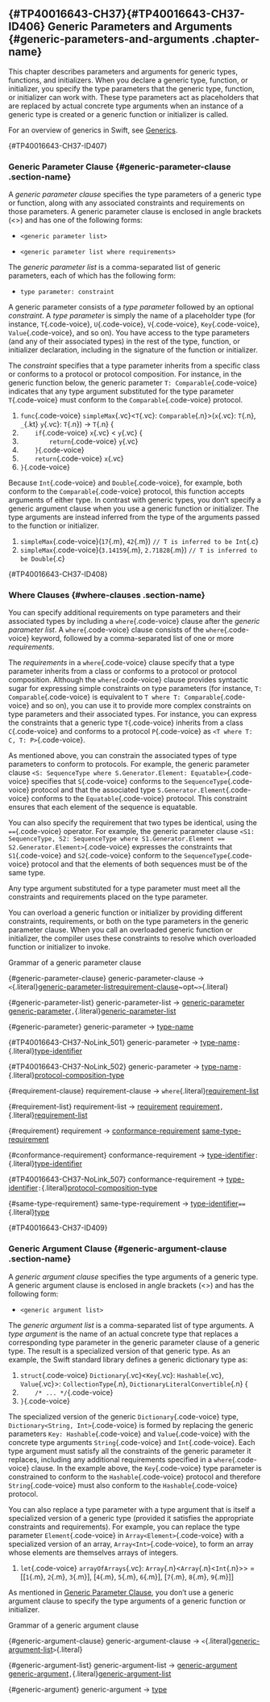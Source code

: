 <div class="content-wrapper">

<div id="chapter_container" class="conceptualwithtasks">

[‌](){#TP40016643-CH37}[‌](){#TP40016643-CH37-ID406}
Generic Parameters and Arguments {#generic-parameters-and-arguments .chapter-name}
--------------------------------

<div class="section section">

This chapter describes parameters and arguments for generic types,
functions, and initializers. When you declare a generic type, function,
or initializer, you specify the type parameters that the generic type,
function, or initializer can work with. These type parameters act as
placeholders that are replaced by actual concrete type arguments when an
instance of a generic type is created or a generic function or
initializer is called.

For an overview of generics in Swift, see [Generics](Generics.md).

</div>

<div class="section section">

[‌](){#TP40016643-CH37-ID407}
### Generic Parameter Clause {#generic-parameter-clause .section-name}

A *generic parameter clause* specifies the type parameters of a generic
type or function, along with any associated constraints and requirements
on those parameters. A generic parameter clause is enclosed in angle
brackets (&lt;&gt;) and has one of the following forms:

<span class="caption"></span>
<div class="code-outline">

-   ``` {.code-voice}
    <generic parameter list>
    ```

-   ``` {.code-voice}
    <generic parameter list where requirements>
    ```

</div>

The *generic parameter list* is a comma-separated list of generic
parameters, each of which has the following form:

<span class="caption"></span>
<div class="code-outline">

-   ``` {.code-voice}
    type parameter: constraint
    ```

</div>

A generic parameter consists of a *type parameter* followed by an
optional *constraint*. A *type parameter* is simply the name of a
placeholder type (for instance, `T`{.code-voice}, `U`{.code-voice},
`V`{.code-voice}, `Key`{.code-voice}, `Value`{.code-voice}, and so on).
You have access to the type parameters (and any of their associated
types) in the rest of the type, function, or initializer declaration,
including in the signature of the function or initializer.

The *constraint* specifies that a type parameter inherits from a
specific class or conforms to a protocol or protocol composition. For
instance, in the generic function below, the generic parameter
`T: Comparable`{.code-voice} indicates that any type argument
substituted for the type parameter `T`{.code-voice} must conform to the
`Comparable`{.code-voice} protocol.

<div class="section code-listing">

<div class="code-sample">

<div class="Swift">

1.  `func`{.code-voice} `simpleMax`{.vc}&lt;`T`{.vc}:
    `Comparable`{.n}&gt;(`x`{.vc}: `T`{.n}, `_`{.kt} `y`{.vc}: `T`{.n})
    -&gt; `T`{.n} {
2.  `    if`{.code-voice} `x`{.vc} &lt; `y`{.vc} {
3.  `        return`{.code-voice} `y`{.vc}
4.  `    }`{.code-voice}
5.  `    return`{.code-voice} `x`{.vc}
6.  `}`{.code-voice}

</div>

</div>

</div>

Because `Int`{.code-voice} and `Double`{.code-voice}, for example, both
conform to the `Comparable`{.code-voice} protocol, this function accepts
arguments of either type. In contrast with generic types, you don’t
specify a generic argument clause when you use a generic function or
initializer. The type arguments are instead inferred from the type of
the arguments passed to the function or initializer.

<div class="section code-listing">

<div class="code-sample">

<div class="Swift">

1.  `simpleMax`{.code-voice}(`17`{.m}, `42`{.m})
    `// T is inferred to be Int`{.c}
2.  `simpleMax`{.code-voice}(`3.14159`{.m}, `2.71828`{.m})
    `// T is inferred to be Double`{.c}

</div>

</div>

</div>

<div class="section section">

[‌](){#TP40016643-CH37-ID408}
### Where Clauses {#where-clauses .section-name}

You can specify additional requirements on type parameters and their
associated types by including a `where`{.code-voice} clause after the
*generic parameter list*. A `where`{.code-voice} clause consists of the
`where`{.code-voice} keyword, followed by a comma-separated list of one
or more *requirements*.

The *requirements* in a `where`{.code-voice} clause specify that a type
parameter inherits from a class or conforms to a protocol or protocol
composition. Although the `where`{.code-voice} clause provides syntactic
sugar for expressing simple constraints on type parameters (for
instance, `T: Comparable`{.code-voice} is equivalent to
`T where T: Comparable`{.code-voice} and so on), you can use it to
provide more complex constraints on type parameters and their associated
types. For instance, you can express the constraints that a generic type
`T`{.code-voice} inherits from a class `C`{.code-voice} and conforms to
a protocol `P`{.code-voice} as `<T where T: C, T: P>`{.code-voice}.

As mentioned above, you can constrain the associated types of type
parameters to conform to protocols. For example, the generic parameter
clause
`<S: SequenceType where S.Generator.Element: Equatable>`{.code-voice}
specifies that `S`{.code-voice} conforms to the
`SequenceType`{.code-voice} protocol and that the associated type
`S.Generator.Element`{.code-voice} conforms to the
`Equatable`{.code-voice} protocol. This constraint ensures that each
element of the sequence is equatable.

You can also specify the requirement that two types be identical, using
the `==`{.code-voice} operator. For example, the generic parameter
clause
`<S1: SequenceType, S2: SequenceType where S1.Generator.Element == S2.Generator.Element>`{.code-voice}
expresses the constraints that `S1`{.code-voice} and `S2`{.code-voice}
conform to the `SequenceType`{.code-voice} protocol and that the
elements of both sequences must be of the same type.

Any type argument substituted for a type parameter must meet all the
constraints and requirements placed on the type parameter.

You can overload a generic function or initializer by providing
different constraints, requirements, or both on the type parameters in
the generic parameter clause. When you call an overloaded generic
function or initializer, the compiler uses these constraints to resolve
which overloaded function or initializer to invoke.

<div class="syntax-defs">

Grammar of a generic parameter clause

<div class="syntax-defs-group">

[‌](){#generic-parameter-clause} <span class="syntax-def-name">
generic-parameter-clause </span> <span class="arrow"> →
</span>`<`{.literal}<span
class="syntactic-cat">[generic-parameter-list](GenericParametersAndArguments.md#generic-parameter-list)</span><span
class="optional"><span
class="syntactic-cat">[requirement-clause](GenericParametersAndArguments.md#requirement-clause)</span>~opt~</span>`>`{.literal}

[‌](){#generic-parameter-list} <span class="syntax-def-name">
generic-parameter-list </span> <span class="arrow"> → </span><span
class="alternative"> <span
class="syntactic-cat">[generic-parameter](GenericParametersAndArguments.md#generic-parameter)</span>
</span><span class="alternative"> <span
class="syntactic-cat">[generic-parameter](GenericParametersAndArguments.md#generic-parameter)</span>`,`{.literal}<span
class="syntactic-cat">[generic-parameter-list](GenericParametersAndArguments.md#generic-parameter-list)</span>
</span>

[‌](){#generic-parameter} <span class="syntax-def-name">
generic-parameter </span> <span class="arrow"> → </span><span
class="syntactic-cat">[type-name](Types.md#type-name)</span>

[‌](){#TP40016643-CH37-NoLink_501} <span class="syntax-def-name">
generic-parameter </span> <span class="arrow"> → </span><span
class="syntactic-cat">[type-name](Types.md#type-name)</span>`:`{.literal}<span
class="syntactic-cat">[type-identifier](Types.md#type-identifier)</span>

[‌](){#TP40016643-CH37-NoLink_502} <span class="syntax-def-name">
generic-parameter </span> <span class="arrow"> → </span><span
class="syntactic-cat">[type-name](Types.md#type-name)</span>`:`{.literal}<span
class="syntactic-cat">[protocol-composition-type](Types.md#protocol-composition-type)</span>

</div>

<div class="syntax-defs-group">

[‌](){#requirement-clause} <span class="syntax-def-name">
requirement-clause </span> <span class="arrow"> →
</span>`where`{.literal}<span
class="syntactic-cat">[requirement-list](GenericParametersAndArguments.md#requirement-list)</span>

[‌](){#requirement-list} <span class="syntax-def-name"> requirement-list
</span> <span class="arrow"> → </span><span class="alternative"> <span
class="syntactic-cat">[requirement](GenericParametersAndArguments.md#requirement)</span>
</span><span class="alternative"> <span
class="syntactic-cat">[requirement](GenericParametersAndArguments.md#requirement)</span>`,`{.literal}<span
class="syntactic-cat">[requirement-list](GenericParametersAndArguments.md#requirement-list)</span>
</span>

[‌](){#requirement} <span class="syntax-def-name"> requirement </span>
<span class="arrow"> → </span><span class="alternative"> <span
class="syntactic-cat">[conformance-requirement](GenericParametersAndArguments.md#conformance-requirement)</span>
</span><span class="alternative"> <span
class="syntactic-cat">[same-type-requirement](GenericParametersAndArguments.md#same-type-requirement)</span>
</span>

</div>

<div class="syntax-defs-group">

[‌](){#conformance-requirement} <span class="syntax-def-name">
conformance-requirement </span> <span class="arrow"> → </span><span
class="syntactic-cat">[type-identifier](Types.md#type-identifier)</span>`:`{.literal}<span
class="syntactic-cat">[type-identifier](Types.md#type-identifier)</span>

[‌](){#TP40016643-CH37-NoLink_507} <span class="syntax-def-name">
conformance-requirement </span> <span class="arrow"> → </span><span
class="syntactic-cat">[type-identifier](Types.md#type-identifier)</span>`:`{.literal}<span
class="syntactic-cat">[protocol-composition-type](Types.md#protocol-composition-type)</span>

[‌](){#same-type-requirement} <span class="syntax-def-name">
same-type-requirement </span> <span class="arrow"> → </span><span
class="syntactic-cat">[type-identifier](Types.md#type-identifier)</span>`==`{.literal}<span
class="syntactic-cat">[type](Types.md#type)</span>

</div>

</div>

</div>

</div>

<div class="section section">

[‌](){#TP40016643-CH37-ID409}
### Generic Argument Clause {#generic-argument-clause .section-name}

A *generic argument clause* specifies the type arguments of a generic
type. A generic argument clause is enclosed in angle brackets (&lt;&gt;)
and has the following form:

<span class="caption"></span>
<div class="code-outline">

-   ``` {.code-voice}
    <generic argument list>
    ```

</div>

The *generic argument list* is a comma-separated list of type arguments.
A *type argument* is the name of an actual concrete type that replaces a
corresponding type parameter in the generic parameter clause of a
generic type. The result is a specialized version of that generic type.
As an example, the Swift standard library defines a generic dictionary
type as:

<div class="section code-listing">

<div class="code-sample">

<div class="Swift">

1.  `struct`{.code-voice} `Dictionary`{.vc}&lt;`Key`{.vc}:
    `Hashable`{.vc}, `Value`{.vc}&gt;: `CollectionType`{.n},
    `DictionaryLiteralConvertible`{.n} {
2.  `    /* ... */`{.code-voice}
3.  `}`{.code-voice}

</div>

</div>

</div>

The specialized version of the generic `Dictionary`{.code-voice} type,
`Dictionary<String, Int>`{.code-voice} is formed by replacing the
generic parameters `Key: Hashable`{.code-voice} and `Value`{.code-voice}
with the concrete type arguments `String`{.code-voice} and
`Int`{.code-voice}. Each type argument must satisfy all the constraints
of the generic parameter it replaces, including any additional
requirements specified in a `where`{.code-voice} clause. In the example
above, the `Key`{.code-voice} type parameter is constrained to conform
to the `Hashable`{.code-voice} protocol and therefore
`String`{.code-voice} must also conform to the `Hashable`{.code-voice}
protocol.

You can also replace a type parameter with a type argument that is
itself a specialized version of a generic type (provided it satisfies
the appropriate constraints and requirements). For example, you can
replace the type parameter `Element`{.code-voice} in
`Array<Element>`{.code-voice} with a specialized version of an array,
`Array<Int>`{.code-voice}, to form an array whose elements are
themselves arrays of integers.

<div class="section code-listing">

<div class="code-sample">

<div class="Swift">

1.  `let`{.code-voice} `arrayOfArrays`{.vc}:
    `Array`{.n}&lt;`Array`{.n}&lt;`Int`{.n}&gt;&gt; = \[\[`1`{.m},
    `2`{.m}, `3`{.m}\], \[`4`{.m}, `5`{.m}, `6`{.m}\], \[`7`{.m},
    `8`{.m}, `9`{.m}\]\]

</div>

</div>

</div>

As mentioned in [Generic Parameter
Clause](GenericParametersAndArguments.md#TP40016643-CH37-ID407), you
don’t use a generic argument clause to specify the type arguments of a
generic function or initializer.

<div class="syntax-defs">

Grammar of a generic argument clause

<div class="syntax-defs-group">

[‌](){#generic-argument-clause} <span class="syntax-def-name">
generic-argument-clause </span> <span class="arrow"> →
</span>`<`{.literal}<span
class="syntactic-cat">[generic-argument-list](GenericParametersAndArguments.md#generic-argument-list)</span>`>`{.literal}

[‌](){#generic-argument-list} <span class="syntax-def-name">
generic-argument-list </span> <span class="arrow"> → </span><span
class="alternative"> <span
class="syntactic-cat">[generic-argument](GenericParametersAndArguments.md#generic-argument)</span>
</span><span class="alternative"> <span
class="syntactic-cat">[generic-argument](GenericParametersAndArguments.md#generic-argument)</span>`,`{.literal}<span
class="syntactic-cat">[generic-argument-list](GenericParametersAndArguments.md#generic-argument-list)</span>
</span>

[‌](){#generic-argument} <span class="syntax-def-name"> generic-argument
</span> <span class="arrow"> → </span><span
class="syntactic-cat">[type](Types.md#type)</span>

</div>

</div>

</div>

</div>

</div>
